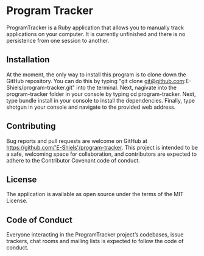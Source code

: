 # Program Tracker #
ProgramTracker is a Ruby application that allows you to manually track applications on your computer. It is currently unfinished and there is no persistence from one session to another.

## Installation ##
At the moment, the only way to install this program is to clone down the GitHub repository. You can do this by typing "git clone git@github.com:E-Shiels/program-tracker.git" into the terminal. Next, nagivate into the program-tracker folder in your console by typing cd program-tracker. Next, type bundle install in  your console to install the dependencies. Finally, type shotgun in your console and navigate to the provided web address.

## Contributing ##
Bug reports and pull requests are welcome on GitHub at https://github.com/'E-Shiels'/program-tracker. This project is intended to be a safe, welcoming space for collaboration, and contributors are expected to adhere to the Contributor Covenant code of conduct.
## License ##
The application is available as open source under the terms of the MIT License.
## Code of Conduct ##
Everyone interacting in the ProgramTracker project’s codebases, issue trackers, chat rooms and mailing lists is expected to follow the code of conduct.
